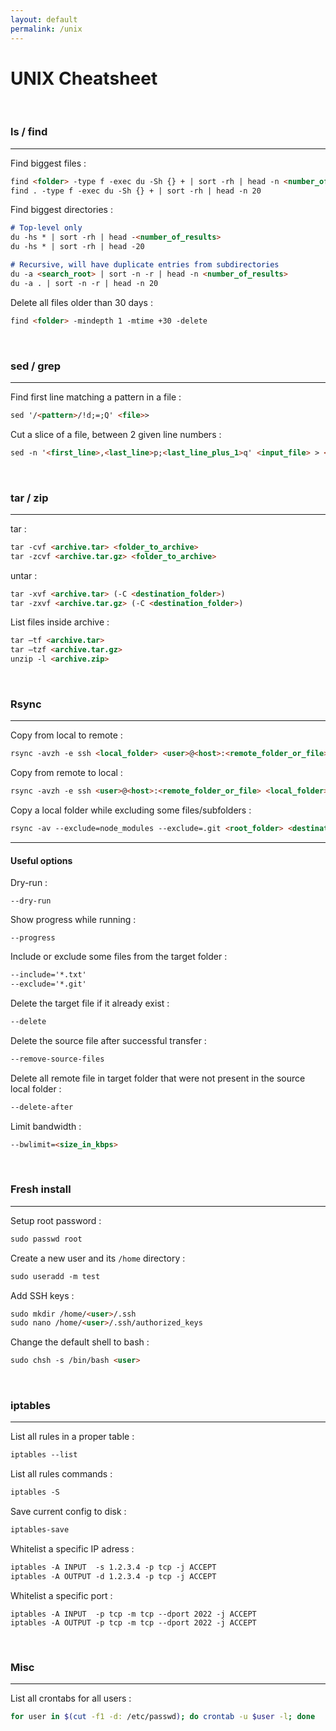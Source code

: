 ```yaml
---
layout: default
permalink: /unix
---
```


# UNIX Cheatsheet





<br>

### ls / find

<hr>

Find biggest files :
```md
find <folder> -type f -exec du -Sh {} + | sort -rh | head -n <number_of_results>
find . -type f -exec du -Sh {} + | sort -rh | head -n 20
```

Find biggest directories :
```md
# Top-level only
du -hs * | sort -rh | head -<number_of_results>
du -hs * | sort -rh | head -20

# Recursive, will have duplicate entries from subdirectories
du -a <search_root> | sort -n -r | head -n <number_of_results>
du -a . | sort -n -r | head -n 20
```

Delete all files older than 30 days :
```md
find <folder> -mindepth 1 -mtime +30 -delete
```





<br>

### sed / grep

<hr>

Find first line matching a pattern in a file :
```md
sed '/<pattern>/!d;=;Q' <file>>
```

Cut a slice of a file, between 2 given line numbers :
```md
sed -n '<first_line>,<last_line>p;<last_line_plus_1>q' <input_file> > <output_file>
```





<br>

### tar / zip

<hr>

tar :
```md
tar -cvf <archive.tar> <folder_to_archive>
tar -zcvf <archive.tar.gz> <folder_to_archive>
```

untar :
```md
tar -xvf <archive.tar> (-C <destination_folder>)
tar -zxvf <archive.tar.gz> (-C <destination_folder>)
```

List files inside archive :
```md
tar –tf <archive.tar>
tar –tzf <archive.tar.gz>
unzip -l <archive.zip>
```





<br>

### Rsync

<hr>

Copy from local to remote :
```md
rsync -avzh -e ssh <local_folder> <user>@<host>:<remote_folder_or_file>
```

Copy from remote to local : 
```md
rsync -avzh -e ssh <user>@<host>:<remote_folder_or_file> <local_folder>
```

Copy a local folder while excluding some files/subfolders :
```md
rsync -av --exclude=node_modules --exclude=.git <root_folder> <destination_folder>
```

<hr>

#### Useful options

Dry-run :
```
--dry-run
```

Show progress while running :
```
--progress
```

Include or exclude some files from the target folder :
```md
--include='*.txt'
--exclude='*.git'
```

Delete the target file if it already exist :
```md
--delete
```

Delete the source file after successful transfer :
```md
--remove-source-files
```

Delete all remote file in target folder that were not present in the source local folder :
```md
--delete-after
```

Limit bandwidth :
```md
--bwlimit=<size_in_kbps>
```





<br>

### Fresh install

<hr>

Setup root password :
```md
sudo passwd root
```

Create a new user and its `/home` directory :
```md
sudo useradd -m test
```

Add SSH keys :
```md
sudo mkdir /home/<user>/.ssh
sudo nano /home/<user>/.ssh/authorized_keys
```

Change the default shell to bash :
```md
sudo chsh -s /bin/bash <user>
```





<br>

### iptables

<hr>

List all rules in a proper table :
```md
iptables --list
```

List all rules commands :
```md
iptables -S
```

Save current config to disk :
```md
iptables-save
```

Whitelist a specific IP adress :
```md
iptables -A INPUT  -s 1.2.3.4 -p tcp -j ACCEPT
iptables -A OUTPUT -d 1.2.3.4 -p tcp -j ACCEPT
```

Whitelist a specific port :
```
iptables -A INPUT  -p tcp -m tcp --dport 2022 -j ACCEPT
iptables -A OUTPUT -p tcp -m tcp --dport 2022 -j ACCEPT
```





<br>

### Misc

<hr>

List all crontabs for all users :
```bash
for user in $(cut -f1 -d: /etc/passwd); do crontab -u $user -l; done
```
